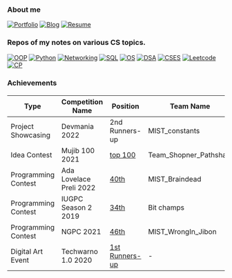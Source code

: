 
### About me

[![Portfolio](https://img.shields.io/badge/-Portfolio-9cf)](https://nazia-shehnaz.netlify.app/) 
[![Blog](https://img.shields.io/badge/-Blog-9cf)](https://geek-a-byte.github.io/) 
[![Resume](https://img.shields.io/badge/-Resume-9cf)](https://github.com/Geek-a-Byte/Geek-a-Byte/files/8364038/Resume.of.Nazia.Shehnaz.Joynab.pdf)

### Repos of my notes on various CS topics.

[![OOP](https://img.shields.io/badge/-Object_Oriented_Programming-9cf)](https://github.com/Geek-a-Byte/OOP) 
[![Python](https://img.shields.io/badge/-PyHaxx-9cf)](https://github.com/Geek-a-Byte/PyHaxx) 
[![Networking](https://img.shields.io/badge/-Networking-9cf)](https://github.com/Geek-a-Byte/Networking) 
[![SQL](https://img.shields.io/badge/-Structured_Query_Language-9cf)](https://github.com/Geek-a-Byte/sql-practice) 
[![OS](https://img.shields.io/badge/-Operating_Systems-9cf)](https://docs.google.com/document/d/1E80sN9LdFAOZAzlJTFtA_E9qLYEQXq-aHApknUMNqW0/edit?usp=sharing) 
[![DSA](https://img.shields.io/badge/-Data_Structures_and_algorithms-9cf)](https://github.com/Geek-a-Byte/DSA) 
[![CSES](https://img.shields.io/badge/-CSES-9cf)](https://github.com/Geek-a-Byte/CSES) 
[![Leetcode](https://img.shields.io/badge/-Leetcode-9cf)](https://github.com/Geek-a-Byte/Leetcode-Solutions) 
[![CP](https://img.shields.io/badge/-Competitive_programming-9cf)](https://github.com/Geek-a-Byte/CP)

### Achievements
<h6>

| Type                | Competition Name        | Position                                       | Team Name              | Project Name      | Prize Money |
| -------------       | ----------------------- | ---------------------------------------------- | ---------------------- | ----------------- |-------------|
| Project Showcasing  | Devmania 2022           | 2nd Runners-up                                 | MIST_constants         | Shohay            | 8000 tk     |
| Idea Contest        | Mujib 100 2021          | [top 100](https://tinyurl.com/2hxqerdd)        | Team_Shopner_Pathshala | Shopner_Pathshala | 20000 tk    |
| Programming Contest | Ada Lovelace Preli 2022 | [40th](https://tinyurl.com/2qxu6jfe)           | MIST_Braindead         | -                 | -           |
| Programming Contest | IUGPC Season 2 2019     | [34th](https://tinyurl.com/2hseyhcl)           | Bit champs             | -                 | -           |
| Programming Contest | NGPC 2021               | [46th](https://tinyurl.com/2zpc44fx)           | MIST_WrongIn_Jibon     | -                 | -           |
| Digital Art Event   | Techwarno 1.0 2020      | [1st Runners-up](https://tinyurl.com/2qfhh9bf) | -                      | -                 | -           |

</h6>
